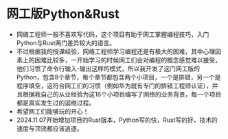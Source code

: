 # 网工版Python&Rust
* 网络工程师一般不喜欢写代码，这个项目有助于网工掌握编程技巧，入门Python与Rust两门差异较大的语言。
* 不过根据我的授课经验，网络工程师学习编程还是有极大的困难，其中心理因素上的困难比较多，一开始学习的时候网工们会对编程的概念感觉难以接受，他们习惯了命令行输入-输出这样的模式，所以我开发了这门网工版的Python，包含8个章节，每个章节都包含两个小项目，一个是排错，另一个是程序填空，这符合网工们的习惯（例如华为就有专门的排错工程师认证），并且根据我自己的从业经验为这16个小项目编写了网络的业务背景，每一个项目都是真实发生过的运维过程。
* 希望网工们能够玩的开心！
* 2024.11.07开始增加项目的Rust版本，Python写的快，Rust写的好，技术的速度与顶流都应该追逐。
